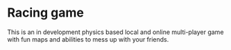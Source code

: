 # Racing game

This is an in development physics based local and online multi-player game with fun maps and abilities to mess up with your friends. 